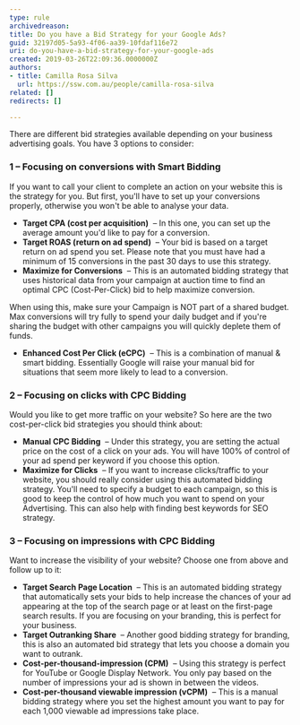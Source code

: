 ```yaml
---
type: rule
archivedreason: 
title: Do you have a Bid Strategy for your Google Ads?
guid: 32197d05-5a93-4f06-aa39-10fdaf116e72
uri: do-you-have-a-bid-strategy-for-your-google-ads
created: 2019-03-26T22:09:36.0000000Z
authors:
- title: Camilla Rosa Silva
  url: https://ssw.com.au/people/camilla-rosa-silva
related: []
redirects: []

---
```


There are different bid strategies available depending on your business advertising goals. You have 3 options to consider:

<!--endintro-->

### 1 – Focusing on conversions with Smart Bidding


If you want to call your client to complete an action on your website this is the strategy for you. But first, you'll have to set up your conversions properly, otherwise you won't be able to analyse your data.

* **Target CPA (cost per acquisition)**  – In this one, you can set up the average amount you'd like to pay for a conversion.
* **Target ROAS (return on ad spend)**  – Your bid is based on a target return on ad spend you set. Please note that you must have had a minimum of 15 conversions in the past 30 days to use this strategy.
* **Maximize for Conversions**  – This is an automated bidding strategy that uses historical data from your campaign at auction time to find an optimal CPC (Cost-Per-Click) bid to help maximize conversion.


When using this, make sure your Campaign is NOT part of a shared budget. Max conversions will try fully to spend your daily budget and if you're sharing the budget with other campaigns you will quickly deplete them of funds.

* **Enhanced Cost Per Click (eCPC)**  – This is a combination of manual & smart bidding. Essentially Google will raise your manual bid for situations that seem more likely to lead to a conversion.


### 2 – Focusing on clicks with CPC Bidding

Would you like to get more traffic on your website? So here are the two cost-per-click bid strategies you should think about:

* **Manual CPC Bidding**  – Under this strategy, you are setting the actual price on the cost of a click on your ads. You will have 100% of control of your ad spend per keyword if you choose this option.
* **Maximize for Clicks**  – If you want to increase clicks/traffic to your website, you should really consider using this automated bidding strategy. You'll need to specify a budget to each campaign, so this is good to keep the control of how much you want to spend on your Advertising. This can also help with finding best keywords for SEO strategy.


### 3 – Focusing on impressions with CPC Bidding

Want to increase the visibility of your website? Choose one from above and follow up to it:

* **Target Search Page Location**  – This is an automated bidding strategy that automatically sets your bids to help increase the chances of your ad appearing at the top of the search page or at least on the first-page search results. If you are focusing on your branding, this is perfect for your business.
* **Target Outranking Share**  – Another good bidding strategy for branding, this is also an automated bid strategy that lets you choose a domain you want to outrank.
* **Cost-per-thousand-impression (CPM)**  – Using this strategy is perfect for YouTube or Google Display Network. You only pay based on the number of impressions your ad is shown in between the videos.
* **Cost-per-thousand viewable impression (vCPM)**  – This is a manual bidding strategy where you set the highest amount you want to pay for each 1,000 viewable ad impressions take place.
